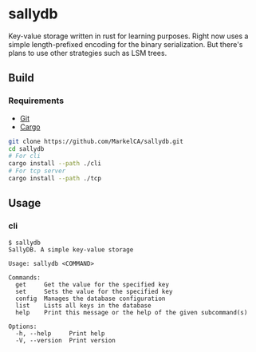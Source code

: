 # sallydb

Key-value storage written in rust for learning purposes. Right now uses a simple length-prefixed encoding for the binary serialization. But there's plans to use other strategies such as LSM trees.

## Build

### Requirements
- [Git](https://git-scm.com/)
- [Cargo](https://github.com/rust-lang/cargo)

```bash
git clone https://github.com/MarkelCA/sallydb.git
cd sallydb
# For cli
cargo install --path ./cli
# For tcp server
cargo install --path ./tcp
```


## Usage
### cli
```
$ sallydb
SallyDB. A simple key-value storage

Usage: sallydb <COMMAND>

Commands:
  get     Get the value for the specified key
  set     Sets the value for the specified key
  config  Manages the database configuration
  list    Lists all keys in the database
  help    Print this message or the help of the given subcommand(s)

Options:
  -h, --help     Print help
  -V, --version  Print version
```
